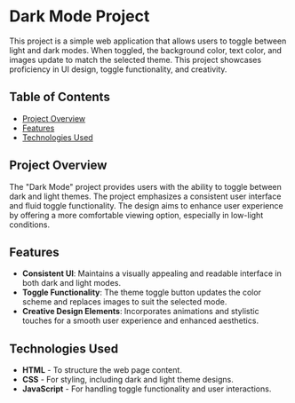 # Dark Mode Project

This project is a simple web application that allows users to toggle between light and dark modes. When toggled, the background color, text color, and images update to match the selected theme. This project showcases proficiency in UI design, toggle functionality, and creativity.

## Table of Contents
- [Project Overview](#project-overview)
- [Features](#features)
- [Technologies Used](#technologies-used)

## Project Overview
The "Dark Mode" project provides users with the ability to toggle between dark and light themes. The project emphasizes a consistent user interface and fluid toggle functionality. The design aims to enhance user experience by offering a more comfortable viewing option, especially in low-light conditions.

## Features
- **Consistent UI**: Maintains a visually appealing and readable interface in both dark and light modes.
- **Toggle Functionality**: The theme toggle button updates the color scheme and replaces images to suit the selected mode.
- **Creative Design Elements**: Incorporates animations and stylistic touches for a smooth user experience and enhanced aesthetics.

## Technologies Used
- **HTML** - To structure the web page content.
- **CSS** - For styling, including dark and light theme designs.
- **JavaScript** - For handling toggle functionality and user interactions.
